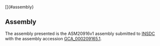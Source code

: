 []{#assembly}

Assembly
--------

The assembly presented is the ASM20916v1 assembly submitted to
[INSDC](http://www.insdc.org) with the assembly accession
[GCA\_000209165.1](http://www.ebi.ac.uk/ena/data/view/GCA_000209165.1).
